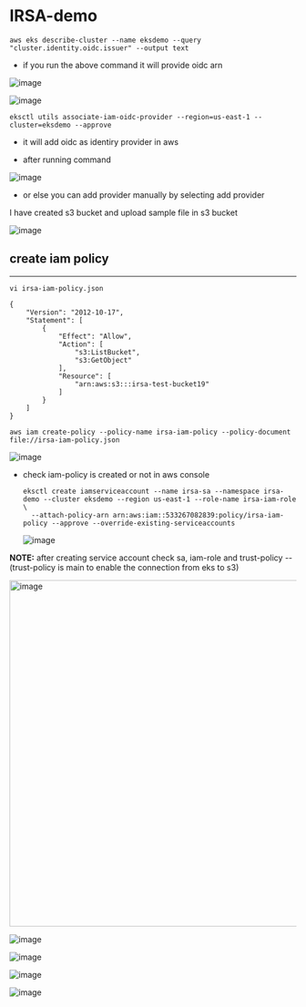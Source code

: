 # IRSA-demo
```
aws eks describe-cluster --name eksdemo --query "cluster.identity.oidc.issuer" --output text
```
- if you run the above command it will provide oidc arn

![image](https://github.com/prathapaparna/Kubernetes-techcloudifyme/assets/99127429/4b8ed84c-b1c7-4553-9571-ab28c52b2a44)



![image](https://github.com/prathapaparna/Kubernetes-techcloudifyme/assets/99127429/40d99e5b-576c-4e12-8313-968aa390b8e0)

```
eksctl utils associate-iam-oidc-provider --region=us-east-1 --cluster=eksdemo --approve
```
- it will add oidc as identiry provider in aws

- after running command

![image](https://github.com/prathapaparna/Kubernetes-techcloudifyme/assets/99127429/fdbd8d26-b3f7-4622-b1ac-cca395021257)

- or else you can add provider manually by selecting add provider

I have created s3 bucket and upload sample file in s3 bucket

![image](https://github.com/prathapaparna/Kubernetes-techcloudifyme/assets/99127429/4e6f5c64-7874-41c1-9693-39eb5948d5b5)

## create iam policy
----------------
```
vi irsa-iam-policy.json

{
    "Version": "2012-10-17",
    "Statement": [
        {
            "Effect": "Allow",
            "Action": [
                "s3:ListBucket",
                "s3:GetObject"
            ],
            "Resource": [
                "arn:aws:s3:::irsa-test-bucket19"
            ]
        }
    ]
}
```
```
aws iam create-policy --policy-name irsa-iam-policy --policy-document file://irsa-iam-policy.json
```

![image](https://github.com/prathapaparna/Kubernetes-techcloudifyme/assets/99127429/e4039841-b69d-4525-9dbd-ce597c9da92c)

- check iam-policy is created or not in aws console

  ```
  eksctl create iamserviceaccount --name irsa-sa --namespace irsa-demo --cluster eksdemo --region us-east-1 --role-name irsa-iam-role \
    --attach-policy-arn arn:aws:iam::533267082839:policy/irsa-iam-policy --approve --override-existing-serviceaccounts
  ```

  ![image](https://github.com/prathapaparna/Kubernetes-techcloudifyme/assets/99127429/781bd7f8-8f83-496b-bd4e-d83ceffb345c)
  
**NOTE:** after creating service account check sa, iam-role and trust-policy --(trust-policy is main to enable the connection from eks to s3)	




  <img width="608" alt="image" src="https://github.com/prathapaparna/Kubernetes-techcloudifyme/assets/99127429/3075c28e-5ae6-4193-bf26-dc64801db538">

  ![image](https://github.com/prathapaparna/Kubernetes-techcloudifyme/assets/99127429/33aa45c4-01cb-4cd7-92df-0d880dda9ae9)


  ![image](https://github.com/prathapaparna/Kubernetes-techcloudifyme/assets/99127429/3a980444-f596-48c3-b53b-50af4b135135)

  ![image](https://github.com/prathapaparna/Kubernetes-techcloudifyme/assets/99127429/1c391608-3869-4a28-88a7-b8d05217bef1)

  ![image](https://github.com/prathapaparna/Kubernetes-techcloudifyme/assets/99127429/89624bef-c2ba-41e7-9c56-3c0ee178a1fc)







